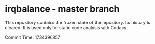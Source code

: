 # irqbalance - master branch

This repository contains the frozen state of the repository.
Its history is cleared. It is used only for static code
analysis with Codacy.

Commit Time: 1734396857